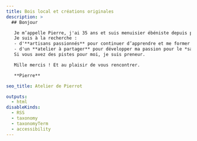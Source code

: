 ```yaml
---
title: Bois local et créations originales
description: >
  ## Bonjour

   Je m’appelle Pierre, j'ai 35 ans et suis menuisier ébéniste depuis peu.<br>
   Je suis à la recherche :
   - d'**artisans passionnés** pour continuer d’apprendre et me former en travaillant le **bois massif** (escalier, portes, fenêtres, etc.)
   - d'un **atelier à partager** pour développer ma passion pour le *savoir-faire des charrons*.
   Si vous avez des pistes pour moi, je suis preneur.

   Mille mercis ! Et au plaisir de vous rencontrer.

   **Pierre**

seo_title: Atelier de Pierrot

outputs:
  - html
disableKinds:
  - RSS
  - taxonomy
  - taxonomyTerm
  - accessibility
---
```

